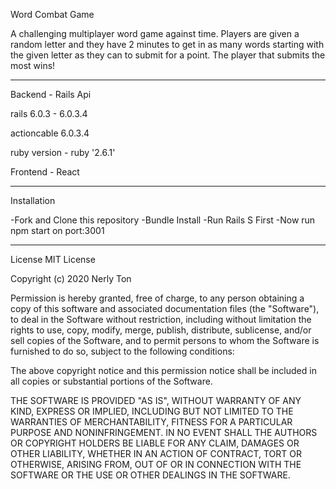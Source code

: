 Word Combat Game

A challenging multiplayer word game against time. Players are given a random letter and they have 2 minutes to get in as many words starting with the given letter as they can to submit for a point. The player that submits the most wins!

---

Backend - Rails Api

rails 6.0.3 - 6.0.3.4

actioncable 6.0.3.4

ruby version - ruby '2.6.1'

Frontend - React

---

Installation

-Fork and Clone this repository -Bundle Install -Run Rails S First -Now run npm start on port:3001

---

License MIT License

Copyright (c) 2020 Nerly Ton

Permission is hereby granted, free of charge, to any person obtaining a copy of this software and associated documentation files (the "Software"), to deal in the Software without restriction, including without limitation the rights to use, copy, modify, merge, publish, distribute, sublicense, and/or sell copies of the Software, and to permit persons to whom the Software is furnished to do so, subject to the following conditions:

The above copyright notice and this permission notice shall be included in all copies or substantial portions of the Software.

THE SOFTWARE IS PROVIDED "AS IS", WITHOUT WARRANTY OF ANY KIND, EXPRESS OR IMPLIED, INCLUDING BUT NOT LIMITED TO THE WARRANTIES OF MERCHANTABILITY, FITNESS FOR A PARTICULAR PURPOSE AND NONINFRINGEMENT. IN NO EVENT SHALL THE AUTHORS OR COPYRIGHT HOLDERS BE LIABLE FOR ANY CLAIM, DAMAGES OR OTHER LIABILITY, WHETHER IN AN ACTION OF CONTRACT, TORT OR OTHERWISE, ARISING FROM, OUT OF OR IN CONNECTION WITH THE SOFTWARE OR THE USE OR OTHER DEALINGS IN THE SOFTWARE.
